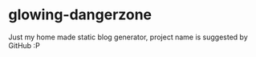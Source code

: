 glowing-dangerzone
==================

Just my home made static blog generator, project name is suggested by GitHub :P
